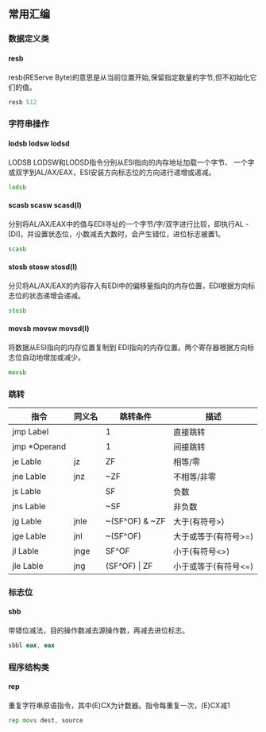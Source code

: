 ## 常用汇编

### 数据定义类
#### resb
resb(REServe Byte)的意思是从当前位置开始,保留指定数量的字节,但不初始化它们的值。
```asm
resb 512
```


### 字符串操作
#### lodsb lodsw lodsd
LODSB LODSW和LODSD指令分别从ESI指向的内存地址加载一个字节、 一个字或双字到AL/AX/EAX，ESI安装方向标志位的方向进行递增或递减。
```asm
lodsb
```

#### scasb scasw scasd(l)
分别将AL/AX/EAX中的值与EDI寻址的一个字节/字/双字进行比较，即执行AL - [DI]，并设置状态位，小数减去大数时，会产生错位，进位标志被置1。
```asm
scasb
```

#### stosb stosw stosd(l)
分贝将AL/AX/EAX的内容存入有EDI中的偏移量指向的内存位置，EDI根据方向标志位的状态递增会递减。
```asm
stosb
```

#### movsb movsw movsd(l)
将数据从ESI指向的内存位置复制到 EDI指向的内存位置。两个寄存器根据方向标志位自动地增加或减少。
```asm
movsb
```

### 跳转
|指令|同义名|跳转条件|描述|
|---|-----|-------|-----|
|jmp Label| |1|直接跳转|
|jmp *Operand| |1|间接跳转|
|je Lable|jz|ZF|相等/零|
|jne Lable|jnz|~ZF|不相等/非零|
|js Lable| |SF|负数|
|jns Lable| |~SF|非负数|
|jg Lable|jnle|~(SF^OF) & \~ZF|大于(有符号>)|
|jge Lable|jnl|~(SF^OF)|大于或等于(有符号>=)|
|jl Lable|jnge|SF^OF|小于(有符号<>)|
|jle Lable|jng|(SF^OF) \| ZF|小于或等于(有符号<=)|

### 标志位
#### sbb
带错位减法，目的操作数减去源操作数，再减去进位标志。
```asm
sbbl eax, eax
```

### 程序结构类
#### rep
重复字符串原语指令，其中(E)CX为计数器。指令每重复一次，(E)CX减1
```asm
rep movs dest, source
```